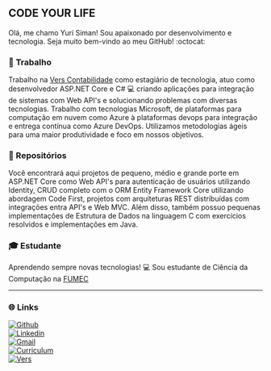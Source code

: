 ## CODE YOUR LIFE

Olá, me chamo Yuri Siman! Sou apaixonado por desenvolvimento e tecnologia. Seja muito bem-vindo ao meu GitHub! :octocat:    

### :briefcase: Trabalho 

Trabalho na [Vers Contabilidade](https://www.vers.com.br/) como estagiário de tecnologia, atuo como desenvolvedor ASP.NET Core e C# :computer: criando aplicações para integração de sistemas com Web API's e solucionando problemas com diversas tecnologias. Trabalho com tecnologias Microsoft, de plataformas para computação em nuvem como Azure à plataformas devops para integração e entrega contínua como Azure DevOps. Utilizamos metodologias ágeis para uma maior produtividade e foco em nossos objetivos.

### :open_file_folder: Repositórios

Você encontrará aqui projetos de pequeno, médio e grande porte em ASP.NET Core como Web API's para autenticação de usuários utilizando Identity, CRUD completo com o ORM Entity Framework Core utilizando abordagem Code First, projetos com arquiteturas REST distribuídas com integrações entra API's e Web MVC. Além disso, também possuo pequenas implementações de Estrutura de Dados na linguagem C com exercícios resolvidos e implementações em Java.

### :mortar_board: Estudante

Aprendendo sempre novas tecnologias! :computer: Sou estudante de Ciência da Computação na [FUMEC](http://www.fumec.br/)  

---

### :globe_with_meridians: Links


[![Github](https://img.shields.io/badge/github-profile-%237159c1?style=for-the-badge&logo=github)](https://github.com/YuriSiman)  
[![Linkedin](https://img.shields.io/badge/linkedin-social-%230077B5?style=for-the-badge&logo=linkedin)](https://www.linkedin.com/in/yurisiman/)  
[![Gmail](https://img.shields.io/badge/gmail-contact-%23D14836?style=for-the-badge&logo=gmail)](mailto:yurisimannogueira@gmail.com)  
[![Curriculum](https://img.shields.io/badge/site-curriculum-%23563D7C?style=for-the-badge&logo=bootstrap)](https://yurisiman.com.br)  
[![Vers](https://img.shields.io/badge/vers%20contabilidade-job-%233776AB?style=for-the-badge&logo=v)](https://www.vers.com.br/)  
